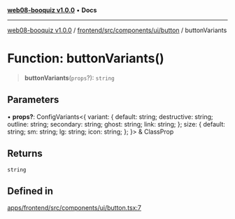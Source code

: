 [**web08-booquiz v1.0.0**](../../../../../../README.md) • **Docs**

***

[web08-booquiz v1.0.0](../../../../../../modules.md) / [frontend/src/components/ui/button](../README.md) / buttonVariants

# Function: buttonVariants()

> **buttonVariants**(`props`?): `string`

## Parameters

• **props?**: ConfigVariants\<\{ variant: \{ default: string; destructive: string; outline: string; secondary: string; ghost: string; link: string; \}; size: \{ default: string; sm: string; lg: string; icon: string; \}; \}\> & ClassProp

## Returns

`string`

## Defined in

[apps/frontend/src/components/ui/button.tsx:7](https://github.com/boostcampwm-2024/web08-BooQuiz/blob/f96af645f7679e55fbd626cf58ee24bdf8b61d17/apps/frontend/src/components/ui/button.tsx#L7)
